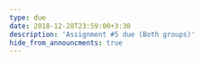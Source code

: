 ```yaml
---
type: due
date: 2018-12-28T23:59:00+3:30
description: 'Assignment #5 due (Both groups)'
hide_from_announcments: true
---
```

